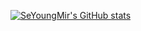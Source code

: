 [![SeYoungMir's GitHub stats](https://github-readme-stats.vercel.app/api?username=SeYoungMir&show_icons=true)](https://github.com/SeYoungMir/github-readme-stats)
